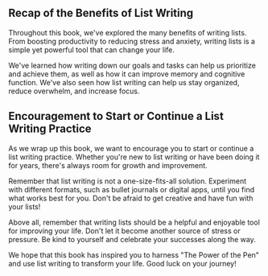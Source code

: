 
Recap of the Benefits of List Writing
-------------------------------------

Throughout this book, we've explored the many benefits of writing lists. From boosting productivity to reducing stress and anxiety, writing lists is a simple yet powerful tool that can change your life.

We've learned how writing down our goals and tasks can help us prioritize and achieve them, as well as how it can improve memory and cognitive function. We've also seen how list writing can help us stay organized, reduce overwhelm, and increase focus.

Encouragement to Start or Continue a List Writing Practice
----------------------------------------------------------

As we wrap up this book, we want to encourage you to start or continue a list writing practice. Whether you're new to list writing or have been doing it for years, there's always room for growth and improvement.

Remember that list writing is not a one-size-fits-all solution. Experiment with different formats, such as bullet journals or digital apps, until you find what works best for you. Don't be afraid to get creative and have fun with your lists!

Above all, remember that writing lists should be a helpful and enjoyable tool for improving your life. Don't let it become another source of stress or pressure. Be kind to yourself and celebrate your successes along the way.

We hope that this book has inspired you to harness "The Power of the Pen" and use list writing to transform your life. Good luck on your journey!

